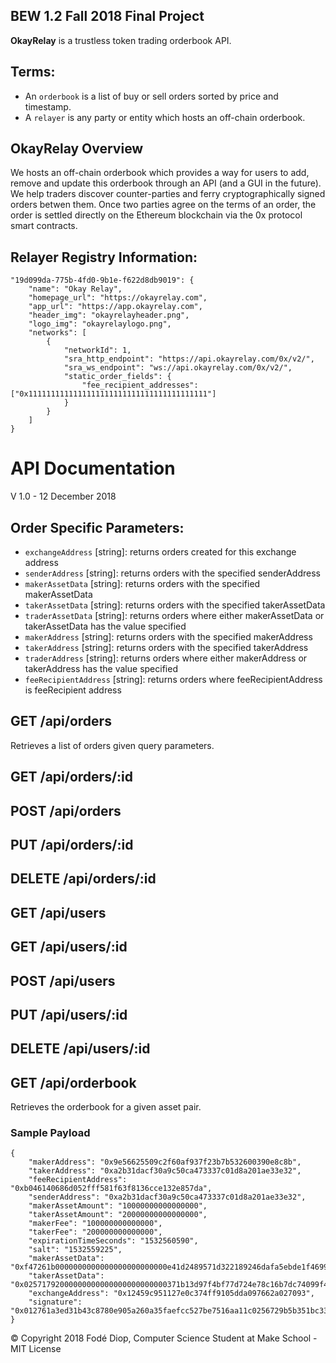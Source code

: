 ## BEW 1.2 Fall 2018 Final Project
<strong>OkayRelay</strong> is a trustless token trading orderbook API. 

## Terms:
* An ```orderbook``` is a list of buy or sell orders sorted by price and timestamp.
* A ```relayer``` is any party or entity which hosts an off-chain orderbook.

## OkayRelay Overview
We hosts an off-chain orderbook which provides a way for users to add, remove and update this orderbook through an API (and a GUI in the future). We help traders discover counter-parties and ferry cryptographically signed orders betwen them. Once two parties agree on the terms of an order, the order is settled directly on the Ethereum blockchain via the 0x protocol smart contracts.

## Relayer Registry Information:
```
"19d099da-775b-4fd0-9b1e-f622d8db9019": {
    "name": "Okay Relay",
    "homepage_url": "https://okayrelay.com",
    "app_url": "https://app.okayrelay.com",
    "header_img": "okayrelayheader.png",
    "logo_img": "okayrelaylogo.png",
    "networks": [
        {
            "networkId": 1,
            "sra_http_endpoint": "https://api.okayrelay.com/0x/v2/",
            "sra_ws_endpoint": "ws://api.okayrelay.com/0x/v2/",
            "static_order_fields": {
                "fee_recipient_addresses": ["0x1111111111111111111111111111111111111111"]
            }
        }
    ]
}
```

# API Documentation
V 1.0 - 12 December 2018

## Order Specific Parameters:

* ``` exchangeAddress ``` [string]: returns orders created for this exchange address
* ``` senderAddress ``` [string]: returns orders with the specified senderAddress
* ``` makerAssetData ``` [string]: returns orders with the specified makerAssetData
* ``` takerAssetData ``` [string]: returns orders with the specified takerAssetData
* ``` traderAssetData ``` [string]: returns orders where either makerAssetData or takerAssetData has the value specified
* ``` makerAddress ``` [string]: returns orders with the specified makerAddress
* ``` takerAddress ``` [string]: returns orders with the specified takerAddress
* ``` traderAddress ``` [string]: returns orders where either makerAddress or takerAddress has the value specified
* ``` feeRecipientAddress ``` [string]: returns orders where feeRecipientAddress is feeRecipient address

## GET /api/orders
Retrieves a list of orders given query parameters.

## GET /api/orders/:id

## POST /api/orders

## PUT /api/orders/:id

## DELETE /api/orders/:id

## GET /api/users

## GET /api/users/:id

## POST /api/users

## PUT /api/users/:id

## DELETE /api/users/:id

## GET /api/orderbook
Retrieves the orderbook for a given asset pair.

### Sample Payload 
```
{
    "makerAddress": "0x9e56625509c2f60af937f23b7b532600390e8c8b",
    "takerAddress": "0xa2b31dacf30a9c50ca473337c01d8a201ae33e32",
    "feeRecipientAddress": "0xb046140686d052fff581f63f8136cce132e857da",
    "senderAddress": "0xa2b31dacf30a9c50ca473337c01d8a201ae33e32",
    "makerAssetAmount": "10000000000000000",
    "takerAssetAmount": "20000000000000000",
    "makerFee": "100000000000000",
    "takerFee": "200000000000000",
    "expirationTimeSeconds": "1532560590",
    "salt": "1532559225",
    "makerAssetData": "0xf47261b0000000000000000000000000e41d2489571d322189246dafa5ebde1f4699f498",
    "takerAssetData": "0x02571792000000000000000000000000371b13d97f4bf77d724e78c16b7dc74099f40e840000000000000000000000000000000000000000000000000000000000000063",
    "exchangeAddress": "0x12459c951127e0c374ff9105dda097662a027093",
    "signature": "0x012761a3ed31b43c8780e905a260a35faefcc527be7516aa11c0256729b5b351bc33"
}
```

© Copyright 2018 Fodé Diop, Computer Science Student at Make School - MIT License
